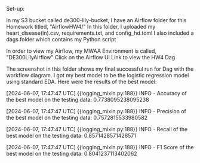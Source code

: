 Set-up: 

In my S3 bucket called de300-lily-bucket, I have an Airflow folder for this Homework titled, "AirflowHW4/" 
In this folder, I uploaded my heart_disease(in).csv, requirements.txt, and config_hd.toml
I also included a dags folder which contains my Python script

In order to view my Airflow, my MWAA Environment is called, "DE300LilyAirflow"
Click on the Airflow UI Link to view the HW4 Dag

The screenshot in this folder shows my final successful run for Dag with the workflow diagram. I got my best model to be the logistic regression model using standard EDA. 
Here were the results of the best model: 

[2024-06-07, 17:47:47 UTC] {{logging_mixin.py:188}} INFO - Accuracy of the best model on the testing data: 0.7738095238095238

[2024-06-07, 17:47:47 UTC] {{logging_mixin.py:188}} INFO - Precision of the best model on the testing data: 0.7572815533980582

[2024-06-07, 17:47:47 UTC] {{logging_mixin.py:188}} INFO - Recall of the best model on the testing data: 0.8571428571428571

[2024-06-07, 17:47:47 UTC] {{logging_mixin.py:188}} INFO - F1 Score of the best model on the testing data: 0.8041237113402062
